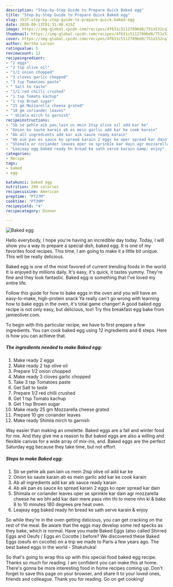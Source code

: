```yaml
---
description: "Step-by-Step Guide to Prepare Quick Baked egg"
title: "Step-by-Step Guide to Prepare Quick Baked egg"
slug: 1537-step-by-step-guide-to-prepare-quick-baked-egg
date: 2020-09-13T01:31:08.415Z
image: https://img-global.cpcdn.com/recipes/4f631c51127896d0/751x532cq70/baked-egg-recipe-main-photo.jpg
thumbnail: https://img-global.cpcdn.com/recipes/4f631c51127896d0/751x532cq70/baked-egg-recipe-main-photo.jpg
cover: https://img-global.cpcdn.com/recipes/4f631c51127896d0/751x532cq70/baked-egg-recipe-main-photo.jpg
author: Bertha Larson
ratingvalue: 5
reviewcount: 12
recipeingredient:
- "2 eggs"
- "2 tsp olive oil"
- "1/2 onion chopped"
- "3 cloves garlic chopped"
- "3 tsp Tomatoes paste"
- " Salt to taste"
- "1/2 red chilli crushed"
- "1 tsp Tomato kachup"
- "1 tsp Brown sugar"
- "25 gm Mozzarella cheese grated"
- "10 gm coriander leaves"
- " Shimla mirch to garnish"
recipeinstructions:
- "Sb se pehle aik pan.lain us mein 2tsp olive oil add kar ke"
- "Onion ko saute karain ab es mein garlic add kar ke cook karain"
- "Ab all ingredients add kar aik sauce ready karain"
- "Ab aik pan es sauce ko spread karain 2 eggs ko oper spread kar dain"
- "Shimala or coriander leaves oper se sprinkle kar dain agr mozzarella cheese he wo bhi add kar dain mere pass nhn thi to mene nhn ki &amp; bake 8 to 10 minutes 180 degrees pre heat oven."
- "Leajeay egg baked ready hn bread ke sath serve karain &amp; enjoy"
categories:
- Recipe
tags:
- baked
- egg

katakunci: baked egg 
nutrition: 294 calories
recipecuisine: American
preptime: "PT27M"
cooktime: "PT39M"
recipeyield: "4"
recipecategory: Dinner

---
```



![Baked egg](https://img-global.cpcdn.com/recipes/4f631c51127896d0/751x532cq70/baked-egg-recipe-main-photo.jpg)

Hello everybody, I hope you're having an incredible day today. Today, I will show you a way to prepare a special dish, baked egg. It is one of my favorites food recipes. This time, I am going to make it a little bit unique. This will be really delicious.

Baked egg is one of the most favored of current trending foods in the world. It is enjoyed by millions daily. It's easy, it's quick, it tastes yummy. They're fine and they look fantastic. Baked egg is something that I've loved my entire life.

Follow this guide for how to bake eggs in the oven and you will have an easy-to-make, high-protein snack Ya really can&#39;t go wrong with learning how to bake eggs in the oven, it&#39;s total game changer! A good baked egg recipe is not only easy, but delicious, too! Try this breakfast egg bake from jamieoliver.com.


To begin with this particular recipe, we have to first prepare a few ingredients. You can cook baked egg using 12 ingredients and 6 steps. Here is how you can achieve that.

<!--inarticleads1-->

##### The ingredients needed to make Baked egg:

1. Make ready 2 eggs
1. Make ready 2 tsp olive oil
1. Prepare 1/2 onion chopped
1. Make ready 3 cloves garlic chopped
1. Take 3 tsp Tomatoes paste
1. Get  Salt to taste
1. Prepare 1/2 red chilli crushed
1. Get 1 tsp Tomato kachup
1. Get 1 tsp Brown sugar
1. Make ready 25 gm Mozzarella cheese grated
1. Prepare 10 gm coriander leaves
1. Make ready  Shimla mirch to garnish


Way easier than making an omelette. Baked eggs are a fall and winter food for me. And they give me a reason to But baked eggs are also a willing and flexible canvas for a wide array of mix-ins, and. Baked eggs are the perfect Saturday egg because they take time, but not effort. 

<!--inarticleads2-->

##### Steps to make Baked egg:

1. Sb se pehle aik pan.lain us mein 2tsp olive oil add kar ke
1. Onion ko saute karain ab es mein garlic add kar ke cook karain
1. Ab all ingredients add kar aik sauce ready karain
1. Ab aik pan es sauce ko spread karain 2 eggs ko oper spread kar dain
1. Shimala or coriander leaves oper se sprinkle kar dain agr mozzarella cheese he wo bhi add kar dain mere pass nhn thi to mene nhn ki &amp; bake 8 to 10 minutes 180 degrees pre heat oven.
1. Leajeay egg baked ready hn bread ke sath serve karain &amp; enjoy


So while they&#39;re in the oven getting delicious, you can get cracking on the rest of the meal. Be aware that the eggs may develop some red specks as they bake, which is normal. Have you made Baked Eggs (also called Shirred Eggs and Oeufs / Eggs en Cocotte ) before? We discovered these Baked Eggs (oeufs en cocotte) on a trip we made to Paris a few years ago. The best baked eggs in the world - Shakshuka! 

So that's going to wrap this up with this special food baked egg recipe. Thanks so much for reading. I am confident you can make this at home. There's gonna be more interesting food in home recipes coming up. Don't forget to save this page on your browser, and share it to your loved ones, friends and colleague. Thank you for reading. Go on get cooking!
